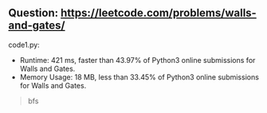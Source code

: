 ## Question: https://leetcode.com/problems/walls-and-gates/

code1.py:
* Runtime: 421 ms, faster than 43.97% of Python3 online submissions for Walls and Gates.
* Memory Usage: 18 MB, less than 33.45% of Python3 online submissions for Walls and Gates.
> bfs